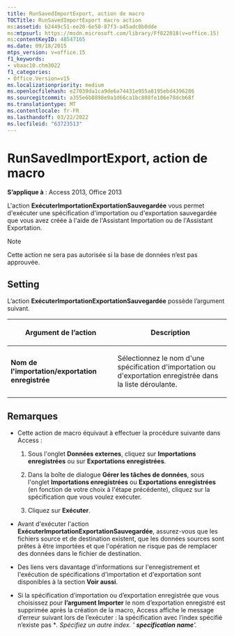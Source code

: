 ```yaml
---
title: RunSavedImportExport, action de macro
TOCTitle: RunSavedImportExport macro action
ms:assetid: b2449c51-ee20-6e50-87f3-a45adc0b0dde
ms:mtpsurl: https://msdn.microsoft.com/library/Ff822018(v=office.15)
ms:contentKeyID: 48547165
ms.date: 09/18/2015
mtps_version: v=office.15
f1_keywords:
- vbaac10.chm3022
f1_categories:
- Office.Version=v15
ms.localizationpriority: medium
ms.openlocfilehash: e27039da1ca9de6a74431e955a8195ebd4396286
ms.sourcegitcommit: a355e6b8898e9a1d66ca1bc808fe106e78dcb68f
ms.translationtype: MT
ms.contentlocale: fr-FR
ms.lasthandoff: 03/22/2022
ms.locfileid: "63723513"
---
```

# <a name="runsavedimportexport-macro-action"></a>RunSavedImportExport, action de macro

**S’applique à** : Access 2013, Office 2013

L'action **ExécuterImportationExportationSauvegardée** vous permet d'exécuter une spécification d'importation ou d'exportation sauvegardée que vous avez créée à l'aide de l'Assistant Importation ou de l'Assistant Exportation.

> [!NOTE]
> Cette action ne sera pas autorisée si la base de données n’est pas approuvée.

## <a name="setting"></a>Setting

L’action **ExécuterImportationExportationSauvegardée** possède l’argument suivant.

<table>
<colgroup>
<col />
<col />
</colgroup>
<thead>
<tr class="header">
<th><p>Argument de l’action</p></th>
<th><p>Description</p></th>
</tr>
</thead>
<tbody>
<tr class="odd">
<td><p><strong>Nom de l'importation/exportation enregistrée</strong></p></td>
<td><p>Sélectionnez le nom d'une spécification d'importation ou d'exportation enregistrée dans la liste déroulante.</p></td>
</tr>
</tbody>
</table>


## <a name="remarks"></a>Remarques

- Cette action de macro équivaut à effectuer la procédure suivante dans Access :
    
  1.  Sous l'onglet **Données externes**, cliquez sur **Importations enregistrées** ou sur **Exportations enregistrées**.
    
  2.  Dans la boîte de dialogue **Gérer les tâches de données**, sous l'onglet **Importations enregistrées** ou **Exportations enregistrées** (en fonction de votre choix à l'étape précédente), cliquez sur la spécification que vous voulez exécuter.
    
  3.  Cliquez sur **Exécuter**.

- Avant d'exécuter l'action **ExécuterImportationExportationSauvegardée**, assurez-vous que les fichiers source et de destination existent, que les données sources sont prêtes à être importées et que l'opération ne risque pas de remplacer des données dans le fichier de destination.

- Des liens vers davantage d'informations sur l'enregistrement et l'exécution de spécifications d'importation et d'exportation sont disponibles à la section **Voir aussi**.

- Si la spécification d’importation ou d’exportation enregistrée que vous choisissez pour **l’argument Importer** le nom d’exportation enregistré est supprimée après la création de la macro, Access affiche le message d’erreur suivant lors de l’exécuter : la spécification avec l’index spécifié n’existe pas **. Spécifiez un autre index. ' *****specification name****'.**

